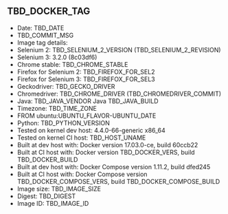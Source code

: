 ## TBD_DOCKER_TAG
 + Date: TBD_DATE
 + TBD_COMMIT_MSG
 + Image tag details:
  + Selenium 2: TBD_SELENIUM_2_VERSION (TBD_SELENIUM_2_REVISION)
  + Selenium 3: 3.2.0 (8c03df6)
  + Chrome stable:  TBD_CHROME_STABLE
  + Firefox for Selenium 2: TBD_FIREFOX_FOR_SEL2
  + Firefox for Selenium 3: TBD_FIREFOX_FOR_SEL3
  + Geckodriver: TBD_GECKO_DRIVER
  + Chromedriver: TBD_CHROME_DRIVER (TBD_CHROMEDRIVER_COMMIT)
  + Java: TBD_JAVA_VENDOR Java TBD_JAVA_BUILD
  + Timezone: TBD_TIME_ZONE
  + FROM ubuntu:UBUNTU_FLAVOR-UBUNTU_DATE
  + Python: TBD_PYTHON_VERSION
  + Tested on kernel dev host: 4.4.0-66-generic x86_64
  + Tested on kernel CI  host: TBD_HOST_UNAME
  + Built at dev host with: Docker version 17.03.0-ce, build 60ccb22
  + Built at CI  host with: Docker version TBD_DOCKER_VERS, build TBD_DOCKER_BUILD
  + Built at dev host with: Docker Compose version 1.11.2, build dfed245
  + Built at CI  host with: Docker Compose version TBD_DOCKER_COMPOSE_VERS, build TBD_DOCKER_COMPOSE_BUILD
  + Image size: TBD_IMAGE_SIZE
  + Digest: TBD_DIGEST
  + Image ID: TBD_IMAGE_ID
